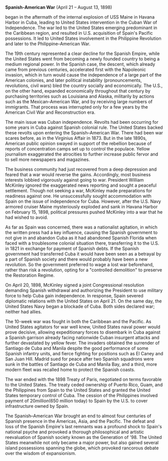 **Spanish-American War** (April 21 – August 13, 1898)

began in the aftermath of the internal explosion of USS Maine in Havana Harbor in Cuba, leading to United States intervention in the Cuban War of Independence. The war led to the United States emerging predominant in the Caribbean region, and resulted in U.S. acquisition of Spain's Pacific possessions. It led to United States involvement in the Philippine Revolution and later to the Philippine–American War.

The 19th century represented a clear decline for the Spanish Empire, while the United States went from becoming a newly founded country to being a medium regional power. In the Spanish case, the descent, which already came from previous centuries, accelerated first with the Napoleonic invasion, which in turn would cause the independence of a large part of the American colonies, and later political instability (pronouncements, revolutions, civil wars) bled the country socially and economically. The U.S., on the other hand, expanded economically throughout that century by purchasing territories such as Louisiana and Alaska, militarily by actions such as the Mexican–American War, and by receiving large numbers of immigrants. That process was interrupted only for a few years by the American Civil War and Reconstruction era.

The main issue was Cuban independence. Revolts had been occurring for some years in Cuba against Spanish colonial rule. The United States backed these revolts upon entering the Spanish–American War. There had been war scares before, as in the Virginius Affair in 1873. But in the late 1890s, American public opinion swayed in support of the rebellion because of reports of concentration camps set up to control the populace. Yellow journalism exaggerated the atrocities to further increase public fervor and to sell more newspapers and magazines.

The business community had just recovered from a deep depression and feared that a war would reverse the gains. Accordingly, most business interests lobbied vigorously against going to war. President William McKinley ignored the exaggerated news reporting and sought a peaceful settlement. Though not seeking a war, McKinley made preparations for readiness against one. He unsuccessfully sought accommodation with Spain on the issue of independence for Cuba. However, after the U.S. Navy armored cruiser Maine mysteriously exploded and sank in Havana Harbor on February 15, 1898, political pressures pushed McKinley into a war that he had wished to avoid.

As far as Spain was concerned, there was a nationalist agitation, in which the written press had a key influence, causing the Spanish government to not give in and abandon Cuba as it had abandoned Spanish Florida when faced with a troublesome colonial situation there, transferring it to the U.S. in 1821 in exchange for payment of Spanish debts. If the Spanish government had transferred Cuba it would have been seen as a betrayal by a part of Spanish society and there would probably have been a new revolution. So the government preferred to wage a lost war beforehand, rather than risk a revolution, opting for a "controlled demolition" to preserve the Restoration Regime.

On April 20, 1898, McKinley signed a joint Congressional resolution demanding Spanish withdrawal and authorizing the President to use military force to help Cuba gain independence. In response, Spain severed diplomatic relations with the United States on April 21. On the same day, the United States Navy began a blockade of Cuba. Both sides declared war; neither had allies.

The 10-week war was fought in both the Caribbean and the Pacific. As United States agitators for war well knew, United States naval power would prove decisive, allowing expeditionary forces to disembark in Cuba against a Spanish garrison already facing nationwide Cuban insurgent attacks and further devastated by yellow fever. The invaders obtained the surrender of Santiago de Cuba and Manila despite the good performance of some Spanish infantry units, and fierce fighting for positions such as El Caney and San Juan Hill. Madrid sued for peace after two Spanish squadrons were sunk in the battles of Santiago de Cuba and Manila Bay, and a third, more modern fleet was recalled home to protect the Spanish coasts.

The war ended with the 1898 Treaty of Paris, negotiated on terms favorable to the United States. The treaty ceded ownership of Puerto Rico, Guam, and the Philippines from Spain to the United States and granted the United States temporary control of Cuba. The cession of the Philippines involved payment of $20 million ($650 million today) to Spain by the U.S. to cover infrastructure owned by Spain.

The Spanish–American War brought an end to almost four centuries of Spanish presence in the Americas, Asia, and the Pacific. The defeat and loss of the Spanish Empire's last remnants was a profound shock to Spain's national psyche and provoked a thorough philosophical and artistic reevaluation of Spanish society known as the Generation of '98. The United States meanwhile not only became a major power, but also gained several island possessions spanning the globe, which provoked rancorous debate over the wisdom of expansionism.